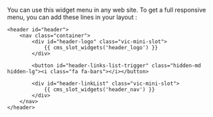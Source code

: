 You can use this widget menu in any web site. To get a full responsive menu, you can add these lines in your layout :

    <header id="header">
        <nav class="container">
            <div id="header-logo" class="vic-mini-slot">
                {{ cms_slot_widgets('header_logo') }}
            </div>

            <button id="header-links-list-trigger" class="hidden-md hidden-lg"><i class="fa fa-bars"></i></button>

            <div id="header-linkList" class="vic-mini-slot">
                {{ cms_slot_widgets('header_nav') }}
            </div>
        </nav>
    </header>
